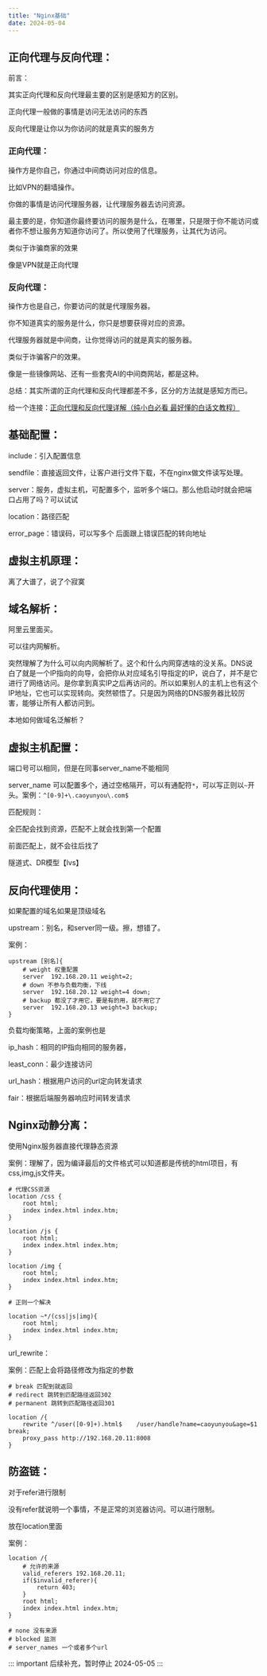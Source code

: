 ```yaml
---
title: "Nginx基础"
date: 2024-05-04
---
```

## 正向代理与反向代理：

前言：

其实正向代理和反向代理最主要的区别是感知方的区别。

正向代理一般做的事情是访问无法访问的东西

反向代理是让你以为你访问的就是真实的服务方



### 正向代理：

操作方是你自己，你通过中间商访问对应的信息。

比如VPN的翻墙操作。

你做的事情是访问代理服务器，让代理服务器去访问资源。

最主要的是，你知道你最终要访问的服务是什么，在哪里，只是限于你不能访问或者你不想让服务方知道你访问了。所以使用了代理服务，让其代为访问。

类似于诈骗商家的效果

像是VPN就是正向代理



### 反向代理：

操作方也是自己，你要访问的就是代理服务器。

你不知道真实的服务是什么，你只是想要获得对应的资源。

代理服务器就是中间商，让你觉得访问的就是真实的服务器。

类似于诈骗客户的效果。

像是一些镜像网站、还有一些套壳AI的中间商网站，都是这种。



总结：其实所谓的正向代理和反向代理都差不多，区分的方法就是感知方而已。



给一个连接：[正向代理和反向代理详解（纯小白必看 最好懂的白话文教程）](https://blog.csdn.net/weixin_44404384/article/details/114675894)



## 基础配置：

include：引入配置信息



sendfile：直接返回文件，让客户进行文件下载，不在nginx做文件读写处理。



server：服务，虚拟主机，可配置多个，监听多个端口。那么他启动时就会把端口占用了吗？可以试试



location：路径匹配



error_page：错误码，可以写多个 后面跟上错误匹配的转向地址



## 虚拟主机原理：



离了大谱了，说了个寂寞



## 域名解析：

阿里云里面买。



可以往内网解析。

突然理解了为什么可以向内网解析了。这个和什么内网穿透啥的没关系。DNS说白了就是一个IP指向的向导，会把你从对应域名引导指定的IP，说白了，并不是它进行了网络访问。是你拿到真实IP之后再访问的。所以如果别人的主机上也有这个IP地址，它也可以实现转向。突然顿悟了。只是因为网络的DNS服务器比较厉害，能够让所有人都访问到。



本地如何做域名泛解析？



## 虚拟主机配置：

端口号可以相同，但是在同事server_name不能相同



server_name 可以配置多个，通过空格隔开，可以有通配符`*`，可以写正则以`~`开头。案例：`^[0-9]+\.caoyunyou\.com$`



匹配规则：



全匹配会找到资源，匹配不上就会找到第一个配置



前面匹配上，就不会往后找了





隧道式、DR模型【lvs】



## 反向代理使用：

如果配置的域名如果是顶级域名



upstream：别名，和server同一级。擦，想错了。

案例：

```nginx
upstream [别名]{
    # weight 权重配置
    server	192.168.20.11 weight=2; 
    # down 不参与负载均衡，下线
    server	192.168.20.12 weight=4 down;
    # backup 都没了才用它，要是有的用，就不用它了
	server	192.168.20.13 weight=3 backup;
}
```

负载均衡策略，上面的案例也是

ip_hash：相同的IP指向相同的服务器，



least_conn：最少连接访问



url_hash：根据用户访问的url定向转发请求



fair：根据后端服务器响应时间转发请求





## Nginx动静分离：

使用Nginx服务器直接代理静态资源



案例：理解了，因为编译最后的文件格式可以知道都是传统的html项目，有css,img,js文件夹。

```nginx
# 代理CSS资源
location /css {
    root html;
    index index.html index.htm;
}

location /js {
    root html;
    index index.html index.htm;
}

location /img {
    root html;
    index index.html index.htm;
}

# 正则一个解决

location ~*/(css|js|img){
    root html;
    index index.html index.htm;
}
```



url_rewrite：

案例：匹配上会将路径修改为指定的参数

```nginx
# break 匹配到就返回
# redirect 跳转到匹配路径返回302
# permanent 跳转到匹配路径返回301
```



```nginx
location /{
    rewrite ^/user([0-9]+).html$	/user/handle?name=caoyunyou&age=$1		break;
    proxy_pass http://192.168.20.11:8008
}
```



## 防盗链：

对于refer进行限制

没有refer就说明一个事情，不是正常的浏览器访问。可以进行限制。



放在location里面

案例：

```nginx
location /{
    # 允许的来源
    valid_referers 192.168.20.11;
    if($invalid_referer){
        return 403;
    }
    root html;
    index index.html index.htm;
}
```

```nginx
# none 没有来源
# blocked 监测
# server_names 一个或者多个url
```



::: important 
后续补充，暂时停止
2024-05-05
:::